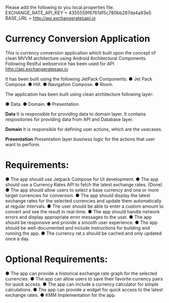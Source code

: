 Please add the following to you local.properties file.
EXCHANGE_RATE_API_KEY = 4355559f6761df5c780bb287da4a93e5
BASE_URL = http://api.exchangeratesapi.io

# **Currency Conversion Application**
This is currency conversion application which built upon the concept of clean MVVM architecture using Android Architectural Components. Following Restful webservice has been used for API http://api.exchangeratesapi.io

It has been built using the following JetPack Components:
● Jet Pack Compose.
● Hilt.
● Navigation Compose.
● Room.

The application has been built using clean architecture following layer:

● Data.
● Domain.
● Presentation.

**Data**
It is responsible for providing data to domain layer. It contains respositories for providing data from API and Database layer.

**Domain**
It is responsible for defining user actions, which are the usecases. 

**Presentation**
Presentation layer business logic for the actions that user want to perform.

# Requirements:

● The app should use Jetpack Compose for UI development.
● The app should use a Currency Rates API to fetch the latest exchange rates. (Done)
● The app should allow users to select a base currency and one or more target currencies
for conversion.
● The app should display the latest exchange rates for the selected currencies and update
them automatically at regular intervals.
● The user should be able to enter a custom amount to convert and see the result in
real-time.
● The app should handle network errors and display appropriate error messages to the
user.
● The app should be responsive and provide a smooth user experience.
● The app should be well-documented and include instructions for building and running the
app.
● The currency rat.s should be cached and only updated once a day.

# Optional Requirements:

● The app can provide a historical exchange rate graph for the selected currencies.
● The app can allow users to save their favorite currency pairs for quick access.
● The app can include a currency calculator for simple calculations.
● The app can provide a widget for quick access to the latest exchange rates.
● KMM Implementation for the app.


